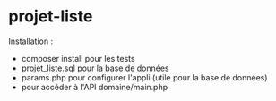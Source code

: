 # projet-liste

Installation : 

- composer install pour les tests
- projet_liste.sql pour la base de données
- params.php pour configurer l'appli (utile pour la base de données)
- pour accéder à l'API domaine/main.php